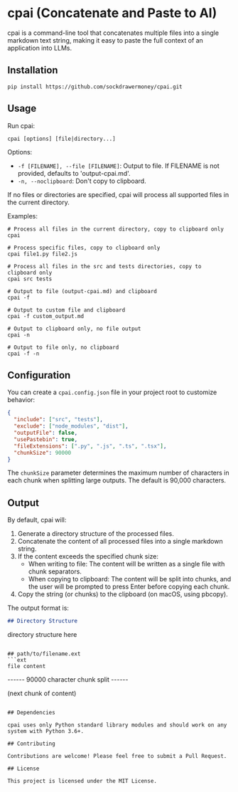 # cpai (Concatenate and Paste to AI)

cpai is a command-line tool that concatenates multiple files into a single markdown text string, making it easy to paste the full context of an application into LLMs.

## Installation

   ```
   pip install https://github.com/sockdrawermoney/cpai.git
   ```

## Usage

Run cpai:

```
cpai [options] [file|directory...]
```

Options:
- `-f [FILENAME], --file [FILENAME]`: Output to file. If FILENAME is not provided, defaults to 'output-cpai.md'.
- `-n, --noclipboard`: Don't copy to clipboard.

If no files or directories are specified, cpai will process all supported files in the current directory.

Examples:
```
# Process all files in the current directory, copy to clipboard only
cpai

# Process specific files, copy to clipboard only
cpai file1.py file2.js

# Process all files in the src and tests directories, copy to clipboard only
cpai src tests

# Output to file (output-cpai.md) and clipboard
cpai -f

# Output to custom file and clipboard
cpai -f custom_output.md

# Output to clipboard only, no file output
cpai -n

# Output to file only, no clipboard
cpai -f -n
```

## Configuration

You can create a `cpai.config.json` file in your project root to customize behavior:

```json
{
  "include": ["src", "tests"],
  "exclude": ["node_modules", "dist"],
  "outputFile": false,
  "usePastebin": true,
  "fileExtensions": [".py", ".js", ".ts", ".tsx"],
  "chunkSize": 90000
}
```

The `chunkSize` parameter determines the maximum number of characters in each chunk when splitting large outputs. The default is 90,000 characters.

## Output

By default, cpai will:
1. Generate a directory structure of the processed files.
2. Concatenate the content of all processed files into a single markdown string.
3. If the content exceeds the specified chunk size:
   - When writing to file: The content will be written as a single file with chunk separators.
   - When copying to clipboard: The content will be split into chunks, and the user will be prompted to press Enter before copying each chunk.
4. Copy the string (or chunks) to the clipboard (on macOS, using pbcopy).

The output format is:

```markdown
## Directory Structure
```
directory structure here
```

## path/to/filename.ext
```ext
file content
```

------ 90000 character chunk split ------

(next chunk of content)
```

## Dependencies

cpai uses only Python standard library modules and should work on any system with Python 3.6+.

## Contributing

Contributions are welcome! Please feel free to submit a Pull Request.

## License

This project is licensed under the MIT License.
